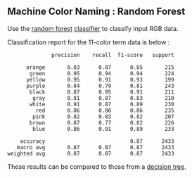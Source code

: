 
## Machine Color Naming : Random Forest

Use the [random forest](https://scikit-learn.org/stable/modules/ensemble.html) [classifier](https://scikit-learn.org/dev/modules/generated/sklearn.ensemble.RandomForestClassifier.html) to classify input RGB data.

Classification report for the 11-color term data is below :

```
              precision    recall  f1-score   support

      orange       0.83      0.87      0.85       215
       green       0.95      0.94      0.94       224
      yellow       0.95      0.91      0.93       199
      purple       0.84      0.79      0.81       243
       black       0.87      0.95      0.91       211
        gray       0.81      0.87      0.83       210
       white       0.91      0.87      0.89       230
         red       0.86      0.86      0.86       235
        pink       0.82      0.83      0.82       207
       brown       0.87      0.77      0.82       226
        blue       0.86      0.91      0.89       233

    accuracy                           0.87      2433
   macro avg       0.87      0.87      0.87      2433
weighted avg       0.87      0.87      0.87      2433
```
These results can be compared to those from a [decision tree](/src/mlcolor_decisiontree).
